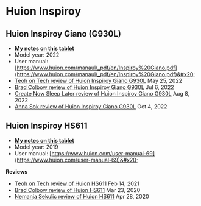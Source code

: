 # Huion Inspiroy

## Huion Inspiroy Giano (G930L)

* [**My notes on this tablet**](../../../7p-notes/7p-notes-huion/7p-notes-huion-giano-g930l.md)  &#x20;
* Model year: 2022
* User manual: [https://www.huion.com/manaul\_pdf/en/Inspiroy%20Giano.pdf](https://www.huion.com/manaul\_pdf/en/Inspiroy%20Giano.pdf)&#x20;
* [Teoh on Tech review of Huion Inspiroy Giano G930L](https://www.youtube.com/watch?v=2XcP\_Db9e\_w) May 25, 2022
* [Brad Colbow review of Huion Inspiroy Giano G930L](https://www.youtube.com/watch?v=DiRwtSonevY) Jul 6, 2022
* [Create Now Sleep Later review of Huion Inspiroy Giano G930L](https://www.youtube.com/watch?v=CcrTe2J5Ho8) Aug 8, 2022
* [Anna Sok review of Huion Inspiroy Giano G930L](https://www.youtube.com/watch?v=03auOS8lgAE) Oct 4, 2022



## Huion Inspiroy HS611

* [**My notes on this tablet**](../../../7p-notes/7p-notes-huion/7p-notes-huion-hs611.md)&#x20;
* Model year: 2019
* User manual: [https://www.huion.com/user-manual-69](https://www.huion.com/user-manual-69)&#x20;

**Reviews**

* [Teoh on Tech review of Huion HS611](https://www.youtube.com/watch?v=1RcUCSL5azU) Feb 14, 2021
* [Brad Colbow review of Huion HS611](https://www.youtube.com/watch?v=IHV7LsbxqsU) Mar 23, 2020&#x20;
* [Nemanja Sekulic review of Huion HS611](https://www.youtube.com/watch?v=WEXXbXDrd-Y) Apr 28, 2020&#x20;
